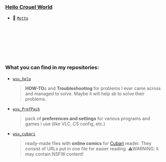 ### [Hello Crouel World](https://wsu808.github.io)
- 💬 [`Motto`](https://i.redd.it/6k2ycjyndyz81.png)

⠀  
⠀  
⠀  
⠀  
⠀  
⠀  

### What you can find in my repositories:
* [`wsu_help`](https://github.com/wsu808/wsu_help) 
    > **HOW-TO**s and **Troubleshooting** for problems I ever came across and managed to solve. Maybe it will help sb to solve their problems.
* [`wsu_PrefPack`](https://github.com/wsu808/wsu_PrefPack) 
    > pack of **preferences and settings** for various programs and games I use (like VLC, CS config, etc.)
* [`wsu_cubari`](https://github.com/wsu808/wsu_cubari) 
    > ready-made files with **online comics** for [Cubari](https://cubari.moe) reader. They consist of URLs put in one file for easier reading. ⚠WARNING: it may contain NSFW content!

<!--
**wsu808/wsu808** is a ✨ _special_ ✨ repository because its `README.md` (this file) appears on your GitHub profile.

Here are some ideas to get you started:

- 🔭 I’m currently working on ...
- 🌱 I’m currently learning ...
- 👯 I’m looking to collaborate on ...
- 🤔 I’m looking for help with ...
- 💬 Ask me about ...
- 📫 How to reach me: ...
- 😄 Pronouns: ...
- ⚡ Fun fact: ...
-->
